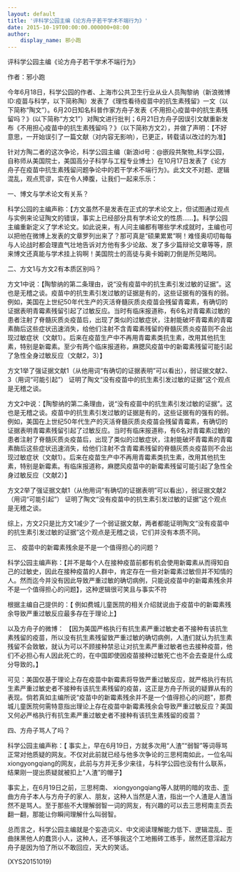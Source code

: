 ```yaml
---
layout: default
title: '评科学公园主编《论方舟子若干学术不端行为》'
date: 2015-10-19T00:00:00.000000+08:00
author:
    display_name: 邪小跑
---
```


评科学公园主编《论方舟子若干学术不端行为》

作者：邪小跑

今年6月18日，科学公园的作者、上海市公共卫生行业从业人员陶黎纳（新浪微博ID:疫苗与科学，以下简称陶）发表了《理性看待疫苗中的抗生素残留》一文（以下简称“陶文”）。6月20日知名科普作家方舟子发表《不用担心疫苗中的抗生素残留吗？》(以下简称“方文1”）对陶文进行批判；6月21日方舟子因误引文献重新发布《不用担心疫苗中的抗生素残留吗？》（以下简称方文2），并做了声明：【不好意思，一开始误引了一篇文献（对内容无影响），已更正，转载请以改过的为准】

针对方陶二者的这次争论，科学公园主编（新浪id号：@嵌段共聚物_科学公园，自称师从美国院士，美国高分子科学与工程专业博士）在10月17日发表了《论方舟子在疫苗中抗生素残留问题争论中的若干学术不端行为》。此文文不对题、逻辑混乱，观点荒谬，实在令人捧腹，让我们一起来乐乐：

一、博文与学术论文有关系？

科学公园的主编声称：【方文虽然不是发表在正式的学术论文上，但试图通过观点与实例来论证陶文的错误，事实上已经部分具有学术论文的性质……】。科学公园主编重新定义了学术论文。如此说来，有人问主编都有哪些学术成就时，主编也可以把他在微博上发表的文章罗列出来了？那可真是“硕果累累”啊！难怪奥叨叨每每与人论战时都会理直气壮地告诉对方他有多少论敌、发了多少篇辩论文章等等，原来博文还真能与学术挂上钩啊！美国院士的高徒与奥卡姆剃刀倒是所见略同。

二、方文1与方文2有本质区别吗？

方文1中说：【陶黎纳的第二条理由，说“没有疫苗中的抗生素引发过敏的证据”。这也是无稽之谈。疫苗中的抗生素引发过敏的证据是有的，这些证据有的强有的弱。例如，美国在上世纪50年代生产的灭活脊髓灰质炎疫苗会残留青霉素，有确切的证据表明青霉素残留引起了过敏反应。当时有临床报道称，有6名对青霉素过敏的患者注射了脊髓灰质炎疫苗后，出现了类似的过敏症状，注射能破坏青霉素的青霉素酶后这些症状迅速消失，给他们注射不含青霉素残留的脊髓灰质炎疫苗则不会出现过敏症状（文献1）。后来在疫苗生产中不再用青霉素类抗生素，改用其他抗生素，特别是新霉素。至少有两个临床报道称，麻腮风疫苗中的新霉素残留可能引起了急性全身过敏反应（文献2，3）】

方文1举了强证据文献1（从他用词“有确切的证据表明”可以看出），弱证据文献2、3（用词“可能引起”） 证明了陶文“没有疫苗中的抗生素引发过敏的证据”这个观点是无稽之谈。

方文2中说：【陶黎纳的第二条理由，说“没有疫苗中的抗生素引发过敏的证据”。这也是无稽之谈。疫苗中的抗生素引发过敏的证据是有的，这些证据有的强有的弱。例如，美国在上世纪50年代生产的灭活脊髓灰质炎疫苗会残留青霉素，有确切的证据表明青霉素残留引起了过敏反应。当时有临床报道称，有6名对青霉素过敏的患者注射了脊髓灰质炎疫苗后，出现了类似的过敏症状，注射能破坏青霉素的青霉素酶后这些症状迅速消失，给他们注射不含青霉素残留的脊髓灰质炎疫苗则不会出现过敏症状（文献1）。后来在疫苗生产中不再用青霉素类抗生素，改用其他抗生素，特别是新霉素。有临床报道称，麻腮风疫苗中的新霉素残留可能引起了急性全身过敏反应（文献2）】

方文2举了强证据文献1（从他用词“有确切的证据表明”可以看出），弱证据文献2（用词“可能引起”） 证明了陶文“没有疫苗中的抗生素引发过敏的证据”这个观点是无稽之谈。

综上，方文2只是比方文1减少了一个弱证据文献，两者都能证明陶文“没有疫苗中的抗生素引发过敏的证据”这个观点是无稽之谈，它们并没有本质不同。

三、 疫苗中的新霉素残余是不是一个值得担心的问题？

科学公园主编声称：【并不是每个人在接种疫苗前都有机会使用新霉素从而得知自己的过敏史，因此在接种疫苗的人群中，肯定存在一些对新霉素过敏但并不知情的人。然而迄今并没有因此导致严重过敏的确切病例，只能说疫苗中的新霉素残余并不是一个值得担心的问题】，这种逻辑很可笑且与事实不符

根据主编自己提供的：【 例如费城儿童医院的相关介绍就说由于疫苗中的新霉素残余导致严重过敏反应最多存在于理论上】

以及方舟子的微博： 【因为美国严格执行有抗生素严重过敏史者不接种有该抗生素残留的疫苗，所以没有抗生素残留致严重过敏的确切病例，人渣们就认为抗生素残留不会致敏，就认为可以不顾接种禁忌让对抗生素严重过敏者也去接种疫苗，他们不必担心有人因此死亡的，在中国即使因疫苗接种过敏死亡也不会去查是什么成分导致的。】

可见：美国仅基于理论上存在疫苗中新霉素将导致严重过敏反应，就严格执行有抗生素严重过敏史者不接种有该抗生素残留的疫苗，这正是方舟子所说的疑罪从有的表现。倘若真如主编所说“疫苗中的新霉素残余并不是一个值得担心的问题”，那费城儿童医院何需特意指出理论上存在疫苗中新霉素残余会导致严重过敏反应？美国又何必严格执行有抗生素严重过敏史者不接种有该抗生素残留的疫苗？

四、方舟子骂人了吗？

科学公园主编声称：【 事实上，早在6月19日，方就多次用“人渣”“弱智”等词辱骂正常对他质疑的网友。不仅对此前就已经与他多次争论的三思柯南如此，一位名叫xiongyongqiang的网友，此前与方并无多少来往，与科学公园也没有什么联系，结果刚一提出质疑就被扣上“人渣”的帽子】

事实上，在6月19日之前，三思柯南、 xiongyongqiang等人就明的暗的攻击、歪曲方舟子本人与方舟子的家人、朋友，这种人当然是人渣，指出一个人渣是人渣当然不是骂人。至于那些不大理解弱智一词的网友，有兴趣的可以去三思柯南主页去翻一翻，那能让你瞬间理解什么叫弱智。

总而言之，科学公园主编就是个妄造词义、中文阅读理解能力低下、逻辑混乱、歪曲抹黑他人的蠢货小人，这种人，还不够我这个工地搬砖工练手，居然还意淫起方舟子是因为怕了所以不敢回应，天大的笑话。

(XYS20151019)

